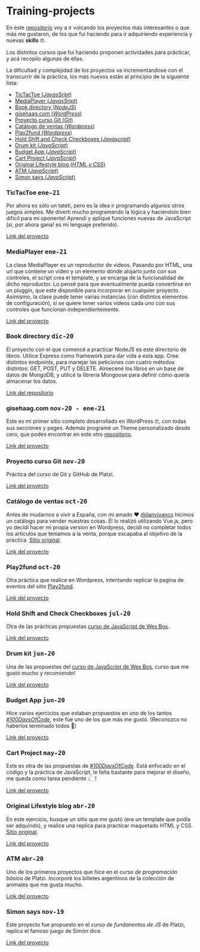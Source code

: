 # Training-projects

En este [repositorio](https://github.com/gisehaag/training-projects) voy a ir volcando los proyectos más interesantes o que más me gustaron, de los que fui haciendo para ir adquiriendo experiencia y nuevas **skills** 🤓.

Los distintos cursos que fui haciendo proponen actividades para prácticar, y acá recopilo algunas de ellas.

La dificultad y complejidad de los proyectos va incrementandose con el transcurrir de la práctica, los más nuevos están al principio de la siguiente lista:

-  [TicTacToe (_JavasSript_)](#TicTacToe)
-  [MediaPlayer (_JavasSript_)](#MediaPlayer)
-  [Book directory (_NodeJS_)](#Book-directory)
-  [gisehaag.com (_WordPress_)](#gisehaag.com)
-  [Proyecto curso Git (_Git_)](#proyecto-curso-git)
-  [Catálogo de ventas (_Wordpress_)](#catálogo-de-ventas)
-  [Play2fund (_Wordpress_)](#play2fund)
-  [Hold Shift and Check Checkboxes (_Javascript_)](#hold-shift-and-check-checkboxes)
-  [Drum kit (_JavaScript_)](#drum-kit)
-  [Budget App (_JavaScript_)](#budget-app)
-  [Cart Project (_JavaScript_)](#cart-project)
-  [Original Lifestyle blog (_HTML y CSS_)](#original-lifestyle-blog)
-  [ATM (_JavaScript_)](#atm)
-  [Simon says (_JavaScript_)](#simon-says)

### TicTacToe <kbd>ene-21</kbd>

Por ahora es sólo un tateti, pero es la idea ir programando algunos otros juegos simples.
Me divertí mucho programando la lógica y haciendolo bien difícil para mi oponente! Aprendí y apliqué funciones nuevas de JavaScript (si, por ahora gana! es mi lenguaje preferido).

[Link del proyecto](http://test.gisehaag.com/minijuegos)

### MediaPlayer <kbd>ene-21</kbd>

La clase MediaPlayer es un reproductor de videos. Pasando por HTML, una url que contiene un video y un elemento dónde alojarlo junto con sus controles, el script crea el template, y se encarga de la funcionalidad de dicho reproductor. Lo pensé para que eventualmente pueda convertirse en un pluggin, que este disponible para incorporar en cualquier proyecto. Asimismo, la clase puede tener varias instancias (con distintos elementos de configuración), si se quiere tener varios videos cada uno con sus controles que funcionan independientemente.

[Link del proyecto](http://test.gisehaag.com/mediaplayer)

### Book directory <kbd>dic-20</kbd>

El proyecto con el que comencé a practicar NodeJS es este directorio de libros. Utilice Express como framework para dar vida a esta app. Cree distintos endpoints, para manejar las peticiones con cuatro métodos distintos: GET, POST, PUT y DELETE. Almecené los libros en un base de datos de MongoDB, y utilicé la librería Mongoose para definir cómo quería almacenar los datos.

[Link del repositorio](https://github.com/gisehaag/book_directory_NodeJs)

### gisehaag.com <kbd>nov-20 - ene-21</kbd>

Este es mi primer sitio completo desarrollado en WordPress 🤓, con todas sus secciones y pages.
Además programé un Theme personalizado desde cero, que podes encontrar en este otro [repositorio](https://github.com/gisehaag/gisehaag.com).

[Link del proyecto](https://www.gisehaag.com/)

### Proyecto curso Git <kbd>nov-20</kbd>

Práctica del curso de Git y GitHub de Platzi.

[Link del proyecto](http://projects.gisehaag.com/training-projects/proyecto-curso-git/)

### Catálogo de ventas <kbd>oct-20</kbd>

Antes de mudarnos a vivir a España, con mi amado ❤ [@ilanvivanco](https://github.com/ilanvivanco) hicimos un catálogo para vender nuestras cosas. Él lo realizó utilizando Vue.js, pero yo decidí hacer mi propia version en Wordpress, decidí no completar todos los artículos que teniamos a la venta, porque escapaba al objetivo de la práctica. [Sitio original](https://catalogo.ilanvivanco.com).

[Link del proyecto](http://catalogo.gisehaag.com/)

### Play2fund <kbd>oct-20</kbd>

Otra práctica que realice en Wordpress, intentando replicar la pagina de eventos del sitio [Play2fund](https://play2fund.com/).

[Link del proyecto](http://p2f.gisehaag.com/)

### Hold Shift and Check Checkboxes <kbd>jul-20</kbd>

Otra de las prácticas propuestas [curso de JavaScript de Wes Bos](https://javascript30.com/).

[Link del proyecto](http://projects.gisehaag.com/training-projects/hold-shift-and-check-checkboxes/)

### Drum kit <kbd>jun-20</kbd>

Una de las propuestas del [curso de JavaScript de Wes Bos](https://javascript30.com/), curso que me gustó mucho y recomiendo!

[Link del proyecto](http://projects.gisehaag.com/training-projects/drum-kit/)

### Budget App <kbd>jun-20</kbd>

Hice varios ejercicios que estaban propuestos en uno de los tantos [_#100DaysOfCode_](https://jsbeginners.com/javascript-projects-for-beginners/), este fue uno de los que más me gustó.
(Reconozco no haberlos terminado todos 🤭)

[Link del proyecto](http://projects.gisehaag.com/training-projects/budget-app/)

### Cart Project <kbd>may-20</kbd>

Este es otra de las propuestas de [_#100DaysOfCode_](https://jsbeginners.com/javascript-projects-for-beginners/). Está enfocado en el código y la práctica de JavaScript, le falta bastante para mejorar el diseño, me queda como tarea pendiente 👆🏻!

[Link del proyecto](http://projects.gisehaag.com/training-projects/cart-project/)

### Original Lifestyle blog <kbd>abr-20</kbd>

En este ejercicio, busque un sitio que me gustó (era un template que podía ser adquirido), y realice una replica para practicar maquetado HTML y CSS. [Sitio original](https://colorlib.com/preview/#original).

[Link del proyecto](http://projects.gisehaag.com/training-projects/original-lifestyle-blog/)

### ATM <kbd>abr-20</kbd>

Uno de los primeros proyectos que hice en el _curso de programación básica_ de Platzi. Incorporé los billetes argentinos de la colección de animales que me gusta mucho.

[Link del proyecto](http://projects.gisehaag.com/training-projects/ATM/)

### Simon says <kbd>nov-19</kbd>

Este proyecto fue propuesto en el _curso de fundanentos de JS_ de Platzi, replica el famoso juego de Simón dice.

[Link del proyecto](http://projects.gisehaag.com/training-projects/simon-says/)
